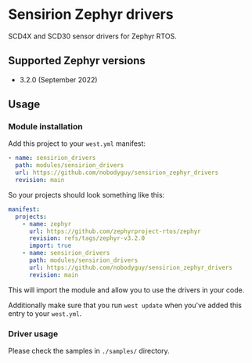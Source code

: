 # Sensirion Zephyr drivers
SCD4X and SCD30 sensor drivers for Zephyr RTOS.

## Supported Zephyr versions
* 3.2.0 (September 2022)

## Usage
### Module installation
Add this project to your `west.yml` manifest:
```yaml
- name: sensirion_drivers
  path: modules/sensirion_drivers
  url: https://github.com/nobodyguy/sensirion_zephyr_drivers
  revision: main
```

So your projects should look something like this:
```yaml
manifest:
  projects:
    - name: zephyr
      url: https://github.com/zephyrproject-rtos/zephyr
      revision: refs/tags/zephyr-v3.2.0
      import: true
    - name: sensirion_drivers
      path: modules/sensirion_drivers
      url: https://github.com/nobodyguy/sensirion_zephyr_drivers
      revision: main
```

This will import the module and allow you to use the drivers in your code.

Additionally make sure that you run `west update` when you've added this entry to your `west.yml`.

### Driver usage
Please check the samples in `./samples/` directory.